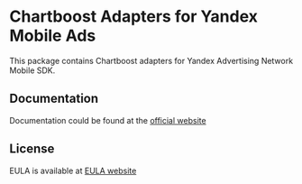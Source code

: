 # Chartboost Adapters for Yandex Mobile Ads
This package contains Chartboost adapters for Yandex Advertising Network Mobile SDK.

## Documentation
Documentation could be found at the [official website][DOCUMENTATION]

## License
EULA is available at [EULA website][LICENSE] 

[DOCUMENTATION]: https://tech.yandex.com/mobile-ads/doc/ios/mob-mediation/
[LICENSE]: https://yandex.com/legal/mobileads_sdk_agreement/
